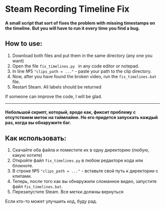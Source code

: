 # Steam Recording Timeline Fix

#### A small script that sort of fixes the problem with missing timestamps on the timeline. But you will have to run it every time you find a bug.

## How to use: 
1. Download both files and put them in the same directory (any one you want)
2. Open the file `fix_timelines.py ` in any code editor or notepad.
3. In line №5 `"clips_path = ..."` - paste your path to the clip directory.
4. Now, after you have found the broken video, run the `fix_timelines.bat` file.
5. Restart Steam.  All labels should be returned

If someone can improve the code, I will be glad.

<hr>

#### Небольшой скрипт, который, вроде как, фиксит проблему с отсутствием меток на таймлайне. Но его придется запускать каждый раз, когда вы обнаружите баг.

## Как использовать: 
1. Скачайте оба файла и поместите их в одну директорию (любую, какую хотите)
2. Откройте файл `fix_timelines.py` в любом редакторе кода или блокноте.
3. В строке №5 `"clips_path = ..."` - вставьте свой путь к директории с клипами.
4. Теперь, после того как вы обнаружили сломанное видео, запустите файл `fix_timelines.bat`.
5. Перезапустите  Steam.  Все метки должны вернуться

Если кто-то может улучшить код, буду рад.
